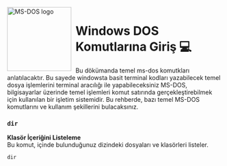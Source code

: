 <img width="150" height="150" align="left" style="float: left; margin: 0 10px 0 0;" alt="MS-DOS logo" src="https://github.com/Microsoft/MS-DOS/blob/main/.readmes/msdos-logo.png">   

# Windows DOS Komutlarına Giriş 💻
<p>
  Bu dökümanda temel ms-dos komutkları anlatılacaktır. Bu sayede windowsta basit terminal kodları yazabilecek temel dosya işlemlerini terminal aracılığı ile yapabileceksiniz
  MS-DOS, bilgisayarlar üzerinde temel işlemleri komut satırında gerçekleştirebilmek için kullanılan bir işletim sistemidir. Bu rehberde, bazı temel MS-DOS komutlarını ve kullanım şekillerini bulacaksınız.
</p>

### `dir`
**Klasör İçeriğini Listeleme**  
Bu komut, içinde bulunduğunuz dizindeki dosyaları ve klasörleri listeler.

```dos
dir
